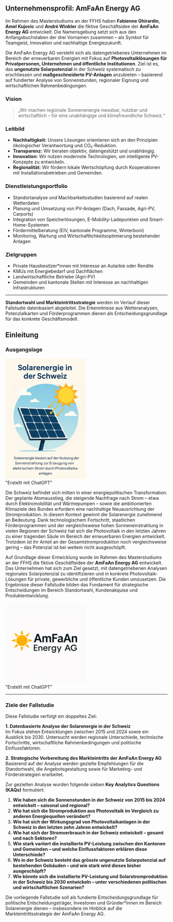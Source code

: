 ## Unternehmensprofil: AmFaAn Energy AG

Im Rahmen des Masterstudiums an der FFHS haben **Fabienne Ghirardin**, **Amel Kujovic** und **André Winkler** die fiktive Geschäftsidee der **AmFaAn Energy AG** entwickelt. Die Namensgebung setzt sich aus den Anfangsbuchstaben der drei Vornamen zusammen – als Symbol für Teamgeist, Innovation und nachhaltige Energiezukunft.

Die AmFaAn Energy AG versteht sich als datengetriebenes Unternehmen im Bereich der erneuerbaren Energien mit Fokus auf **Photovoltaiklösungen für Privatpersonen, Unternehmen und öffentliche Institutionen**. Ziel ist es, das **ungenutzte Solarpotenzial** in der Schweiz systematisch zu erschliessen und **maßgeschneiderte PV-Anlagen** anzubieten – basierend auf fundierter Analyse von Sonnenstunden, regionaler Eignung und wirtschaftlichen Rahmenbedingungen.

### Vision

> „Wir machen regionale Sonnenenergie messbar, nutzbar und wirtschaftlich – für eine unabhängige und klimafreundliche Schweiz.“

### Leitbild

- **Nachhaltigkeit:** Unsere Lösungen orientieren sich an den Prinzipien ökologischer Verantwortung und CO₂-Reduktion.
- **Transparenz:** Wir beraten objektiv, datengestützt und unabhängig.
- **Innovation:** Wir nutzen modernste Technologien, um intelligente PV-Konzepte zu entwickeln.
- **Regionalität:** Wir fördern lokale Wertschöpfung durch Kooperationen mit Installationsbetrieben und Gemeinden.

### Dienstleistungsportfolio

- Standortanalyse und Machbarkeitsstudien basierend auf realen Wetterdaten
- Planung und Umsetzung von PV-Anlagen (Dach, Fassade, Agri-PV, Carports)
- Integration von Speicherlösungen, E-Mobility-Ladepunkten und Smart-Home-Systemen
- Fördermittelberatung (EIV, kantonale Programme, Winterboni)
- Monitoring, Wartung und Wirtschaftlichkeitsoptimierung bestehender Anlagen

### Zielgruppen

- Private Hausbesitzer*innen mit Interesse an Autarkie oder Rendite
- KMUs mit Energiebedarf und Dachflächen
- Landwirtschaftliche Betriebe (Agri-PV)
- Gemeinden und kantonale Stellen mit Interesse an nachhaltigen Infrastrukturen

---

**Standortwahl und Markteintrittsstrategie** werden im Verlauf dieser Fallstudie datenbasiert abgeleitet. Die Erkenntnisse aus Wetteranalysen, Potenzialkarten und Förderprogrammen dienen als Entscheidungsgrundlage für das konkrete Geschäftsmodell.

## Einleitung

### Ausgangslage

<div class="float-right-image" style="width: 250px">
    <img src="assets/images/solarenergie.png">
    <div class="image-label">"Erstellt mit ChatGPT"</div>
</div>

Die Schweiz befindet sich mitten in einer energiepolitischen Transformation. Der geplante Atomausstieg, die steigende Nachfrage nach Strom – etwa durch Elektromobilität und Wärmepumpen – sowie die ambitionierten Klimaziele des Bundes erfordern eine nachhaltige Neuausrichtung der Stromproduktion. In diesem Kontext gewinnt die Solarenergie zunehmend an Bedeutung. Dank technologischem Fortschritt, staatlichen Förderprogrammen und der vergleichsweise hohen Sonneneinstrahlung in vielen Regionen der Schweiz hat sich die Photovoltaik in den letzten Jahren zu einer tragenden Säule im Bereich der erneuerbaren Energien entwickelt. Trotzdem ist ihr Anteil an der Gesamtstromproduktion noch vergleichsweise gering – das Potenzial ist bei weitem nicht ausgeschöpft.

Auf Grundlage dieser Entwicklung wurde im Rahmen des Masterstudiums an der FFHS die fiktive Geschäftsidee der **AmFaAn Energy AG** entwickelt. Das Unternehmen hat sich zum Ziel gesetzt, mit datengetriebenen Analysen regionales Solarpotenzial zu identifizieren und in konkrete Photovoltaik-Lösungen für private, gewerbliche und öffentliche Kunden umzusetzen. Die Ergebnisse dieser Fallstudie bilden das Fundament für strategische Entscheidungen im Bereich Standortwahl, Kundenakquise und Produktentwicklung.

<div class="float-right-image" style="width: 250px">
    <img src="assets/images/Logo - AmFaAn Energy AG.png">
    <div class="image-label">"Erstellt mit ChatGPT"</div>
</div>

---

### Ziele der Fallstudie

Diese Fallstudie verfolgt ein doppeltes Ziel:

**1. Datenbasierte Analyse der Solarenergie in der Schweiz**  
Im Fokus stehen Entwicklungen zwischen 2015 und 2024 sowie ein Ausblick bis 2030. Untersucht werden regionale Unterschiede, technische Fortschritte, wirtschaftliche Rahmenbedingungen und politische Einflussfaktoren.

**2. Strategische Vorbereitung des Markteintritts der AmFaAn Energy AG**  
Basierend auf der Analyse werden gezielte Empfehlungen für die Standortwahl, die Angebotsgestaltung sowie für Marketing- und Förderstrategien erarbeitet.

Zur gezielten Analyse wurden folgende sieben **Key Analytics Questions (KAQs)** formuliert:

1. **Wie haben sich die Sonnenstunden in der Schweiz von 2015 bis 2024 entwickelt – saisonal und regional?**  
2. **Wie hat sich die Stromproduktion aus Photovoltaik im Vergleich zu anderen Energiequellen verändert?**  
3. **Wie hat sich der Wirkungsgrad von Photovoltaikanlagen in der Schweiz in den letzten zehn Jahren entwickelt?**  
4. **Wie hat sich der Stromverbrauch in der Schweiz entwickelt – gesamt und nach Sektoren?**  
5. **Wie stark variiert die installierte PV-Leistung zwischen den Kantonen und Gemeinden – und welche Einflussfaktoren erklären diese Unterschiede?**  
6. **Wo in der Schweiz besteht das grösste ungenutzte Solarpotenzial auf bestehenden Gebäuden – und wie stark wird dieses bisher ausgeschöpft?**  
7. **Wie könnte sich die installierte PV-Leistung und Solarstromproduktion in der Schweiz bis 2030 entwickeln – unter verschiedenen politischen und wirtschaftlichen Szenarien?**

Die vorliegende Fallstudie soll als fundierte Entscheidungsgrundlage für politische Entscheidungsträger, Investoren und Gründer*innen im Bereich Solarenergie dienen – insbesondere im Hinblick auf die Markteintrittsstrategie der AmFaAn Energy AG.
